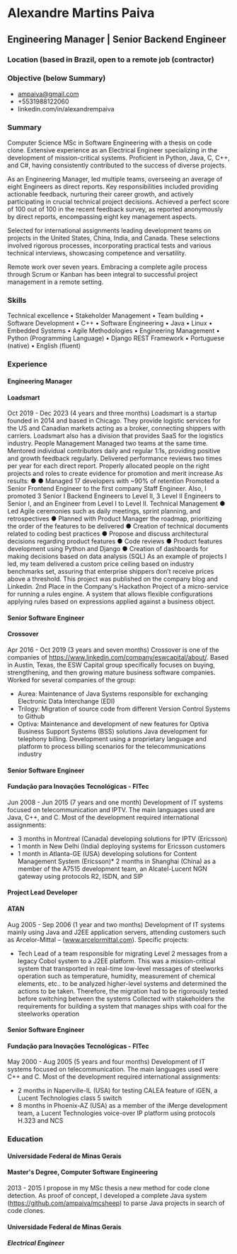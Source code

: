 # Alexandre Martins Paiva
## Engineering Manager | Senior Backend Engineer

### Location (based in Brazil, open to a remote job (contractor)
### Objective (below Summary)
* ampaiva@gmail.com
* +5531988122060
* linkedin.com/in/alexandrempaiva

### Summary
Computer Science MSc in Software Engineering with a thesis on code clone. Extensive experience as
an Electrical Engineer specializing in the development of mission-critical systems. Proficient in Python,
Java, C, C++, and C#, having consistently contributed to the success of diverse projects.

As an Engineering Manager, led multiple teams, overseeing an average of eight Engineers as direct
reports. Key responsibilities included providing actionable feedback, nurturing their career growth, and
actively participating in crucial technical project decisions. Achieved a perfect score of 100 out of 100 in
the recent feedback survey, as reported anonymously by direct reports, encompassing eight key
management aspects.

Selected for international assignments leading development teams on projects in the United States,
China, India, and Canada. These selections involved rigorous processes, incorporating practical tests
and various technical interviews, showcasing competence and versatility.

Remote work over seven years. Embracing a complete agile process through Scrum or Kanban has
been integral to successful project management in a remote setting.

### Skills
Technical excellence • Stakeholder Management • Team building • Software Development •
C++ • Software Engineering • Java • Linux • Embedded Systems • Agile Methodologies •
Engineering Management • Python (Programming Language) • Django REST Framework •
Portuguese (native) • English (fluent)

### Experience
#### Engineering Manager
#### Loadsmart
Oct 2019 - Dec 2023 (4 years and three months)
Loadsmart is a startup founded in 2014 and based in Chicago. They provide logistic services for the US and
Canadian markets acting as a broker, connecting shippers with carriers. Loadsmart also has a division that
provides SaaS for the logistics industry.
People Management
Managed two teams at the same time. Mentored individual contributors daily and regular 1:1s, providing positive
and growth feedback regularly. Delivered performance reviews two times per year for each direct report. Properly
allocated people on the right projects and roles to create evidence for promotion and merit increase.As results:
●
●
Managed 17 developers with ~90% of retention
Promoted a Senior Frontend Engineer to the first company Staff Engineer. Also, I promoted 3 Senior I
Backend Engineers to Level II, 3 Level II Engineers to Senior I, and an Engineer from Level I to Level II.
Technical Management
● Led Agile ceremonies such as daily meetings, sprint planning, and retrospectives
● Planned with Product Manager the roadmap, prioritizing the order of the features to be delivered
● Creation of technical documents related to coding best practices
● Propose and discuss architectural decisions regarding product features
● Code reviews
● Product features development using Python and Django
● Creation of dashboards for making decisions based on data analysis (SQL)
As an example of projects I led, my team delivered a custom price ceiling based on industry benchmarks set,
assuring that enterprise shippers don’t receive prices above a threshold. This project was published on the
company blog and Linkedin.
2nd Place in the Company's Hackathon
Project of a micro-service for running a rules engine. A system that allows flexible configurations
applying rules based on expressions applied against a business object.
#### Senior Software Engineer

#### Crossover
Apr 2016 - Oct 2019 (3 years and seven months)
Crossover is one of the companies of https://www.linkedin.com/company/eswcapital/about/. Based in
Austin, Texas, the ESW Capital group specifically focuses on buying, strengthening, and then growing
mature business software companies.
Worked for several companies of the group:

* Aurea: Maintenance of Java Systems responsible for exchanging Electronic Data Interchange (EDI)
* Trilogy: Migration of source code from different Version Control Systems to Github
* Optiva: Maintenance and development of new features for Optiva Business Support Systems (BSS)
solutions Java development for telephony billing. Development using a proprietary language and platform
to process billing scenarios for the telecommunications industry

#### Senior Software Engineer
#### Fundação para Inovações Tecnológicas - FITec
Jun 2008 - Jun 2015 (7 years and one month)
Development of IT systems focused on telecommunication and IPTV. The main languages used are
Java, C++, and C.
Most of the development required international assignments:

* 3 months in Montreal (Canada) developing solutions for IPTV (Ericsson)
* 1 month in New Delhi (India) deploying systems for Ericsson customers
* 1 month in Atlanta-GE (USA) developing solutions for Content Management System (Ericsson)* 
2 months in Shanghai (China) as a member of the A7515 development team, an Alcatel-Lucent NGN
gateway using protocols R2, ISDN, and SIP

#### Project Lead Developer
#### ATAN
Aug 2005 - Sep 2006 (1 year and two months)
Development of IT systems mainly using Java and J2EE application servers,
attending customers such as Arcelor-Mittal – (www.arcelormittal.com).
Specific projects:
* Tech Lead of a team responsible for migrating Level 2 messages from a legacy Cobol system to
a J2EE platform. This was a mission-critical system that transported in real-time low-level
messages of steelworks operation such as temperature, humidity, measurement of chemical
elements, etc.. to be analyzed higher-level systems and determined the actions to be taken.
Therefore, the migration had to be rigorously tested before switching between the systems
Collected with stakeholders the requirements for building a system that manages ships with coal
for the steelworks operation
####  Senior Software Engineer
#### Fundação para Inovações Tecnológicas - FITec
May 2000 - Aug 2005 (5 years and four months)
Development of IT systems focused on telecommunication. The main languages used were C++ and C.
Most of the development required international assignments:


* 2 months in Naperville-IL (USA) for testing CALEA feature of iGEN, a Lucent Technologies class
5 switch
* 8 months in Phoenix-AZ (USA) as a member of the iMerge development team, a Lucent
Technologies voice-over IP platform using protocols H.323 and NCS
### Education
#### Universidade Federal de Minas Gerais
#### Master's Degree, Computer Software Engineering
2013 - 2015
I propose in my MSc thesis a new method for code clone detection. As proof of concept, I developed a
complete Java system (https://github.com/ampaiva/mcsheep) to parse Java projects in search of code
clones.
#### Universidade Federal de Minas Gerais
##### Electrical Engineer